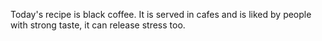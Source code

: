 Today's recipe is black coffee. It is served in cafes and is liked by people with strong taste, it can release stress too.